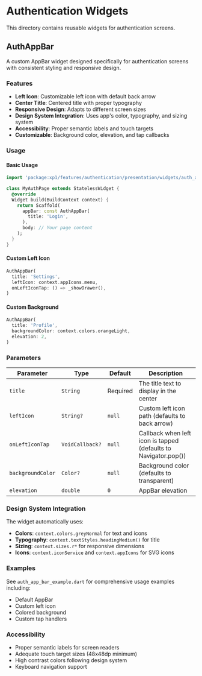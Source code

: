 # Authentication Widgets

This directory contains reusable widgets for authentication screens.

## AuthAppBar

A custom AppBar widget designed specifically for authentication screens with consistent styling and responsive design.

### Features

- **Left Icon**: Customizable left icon with default back arrow
- **Center Title**: Centered title with proper typography
- **Responsive Design**: Adapts to different screen sizes
- **Design System Integration**: Uses app's color, typography, and sizing system
- **Accessibility**: Proper semantic labels and touch targets
- **Customizable**: Background color, elevation, and tap callbacks

### Usage

#### Basic Usage

```dart
import 'package:xp1/features/authentication/presentation/widgets/auth_app_bar.dart';

class MyAuthPage extends StatelessWidget {
  @override
  Widget build(BuildContext context) {
    return Scaffold(
      appBar: const AuthAppBar(
        title: 'Login',
      ),
      body: // Your page content
    );
  }
}
```

#### Custom Left Icon

```dart
AuthAppBar(
  title: 'Settings',
  leftIcon: context.appIcons.menu,
  onLeftIconTap: () => _showDrawer(),
)
```

#### Custom Background

```dart
AuthAppBar(
  title: 'Profile',
  backgroundColor: context.colors.orangeLight,
  elevation: 2,
)
```

### Parameters

| Parameter         | Type            | Default  | Description                                                     |
| ----------------- | --------------- | -------- | --------------------------------------------------------------- |
| `title`           | `String`        | Required | The title text to display in the center                         |
| `leftIcon`        | `String?`       | `null`   | Custom left icon path (defaults to back arrow)                  |
| `onLeftIconTap`   | `VoidCallback?` | `null`   | Callback when left icon is tapped (defaults to Navigator.pop()) |
| `backgroundColor` | `Color?`        | `null`   | Background color (defaults to transparent)                      |
| `elevation`       | `double`        | `0`      | AppBar elevation                                                |

### Design System Integration

The widget automatically uses:

- **Colors**: `context.colors.greyNormal` for text and icons
- **Typography**: `context.textStyles.headingMedium()` for title
- **Sizing**: `context.sizes.r*` for responsive dimensions
- **Icons**: `context.iconService` and `context.appIcons` for SVG icons

### Examples

See `auth_app_bar_example.dart` for comprehensive usage examples including:

- Default AppBar
- Custom left icon
- Colored background
- Custom tap handlers

### Accessibility

- Proper semantic labels for screen readers
- Adequate touch target sizes (48x48dp minimum)
- High contrast colors following design system
- Keyboard navigation support
